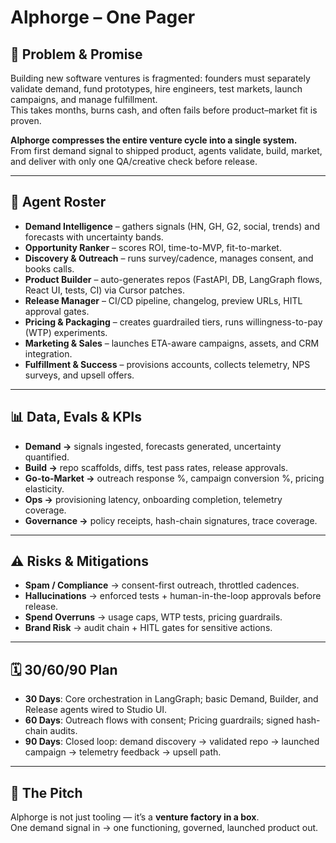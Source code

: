 # Alphorge – One Pager  

## 🚩 Problem & Promise  
Building new software ventures is fragmented: founders must separately validate demand, fund prototypes, hire engineers, test markets, launch campaigns, and manage fulfillment.  
This takes months, burns cash, and often fails before product–market fit is proven.  

**Alphorge compresses the entire venture cycle into a single system.**  
From first demand signal to shipped product, agents validate, build, market, and deliver with only one QA/creative check before release.  

---

## 🧩 Agent Roster  

- **Demand Intelligence** – gathers signals (HN, GH, G2, social, trends) and forecasts with uncertainty bands.  
- **Opportunity Ranker** – scores ROI, time-to-MVP, fit-to-market.  
- **Discovery & Outreach** – runs survey/cadence, manages consent, and books calls.  
- **Product Builder** – auto-generates repos (FastAPI, DB, LangGraph flows, React UI, tests, CI) via Cursor patches.  
- **Release Manager** – CI/CD pipeline, changelog, preview URLs, HITL approval gates.  
- **Pricing & Packaging** – creates guardrailed tiers, runs willingness-to-pay (WTP) experiments.  
- **Marketing & Sales** – launches ETA-aware campaigns, assets, and CRM integration.  
- **Fulfillment & Success** – provisions accounts, collects telemetry, NPS surveys, and upsell offers.  

---

## 📊 Data, Evals & KPIs  

- **Demand →** signals ingested, forecasts generated, uncertainty quantified.  
- **Build →** repo scaffolds, diffs, test pass rates, release approvals.  
- **Go-to-Market →** outreach response %, campaign conversion %, pricing elasticity.  
- **Ops →** provisioning latency, onboarding completion, telemetry coverage.  
- **Governance →** policy receipts, hash-chain signatures, trace coverage.  

---

## ⚠️ Risks & Mitigations  

- **Spam / Compliance** → consent-first outreach, throttled cadences.  
- **Hallucinations** → enforced tests + human-in-the-loop approvals before release.  
- **Spend Overruns** → usage caps, WTP tests, pricing guardrails.  
- **Brand Risk** → audit chain + HITL gates for sensitive actions.  

---

## 🗓 30/60/90 Plan  

- **30 Days**: Core orchestration in LangGraph; basic Demand, Builder, and Release agents wired to Studio UI.  
- **60 Days**: Outreach flows with consent; Pricing guardrails; signed hash-chain audits.  
- **90 Days**: Closed loop: demand discovery → validated repo → launched campaign → telemetry feedback → upsell path.  

---

## 🌟 The Pitch  
Alphorge is not just tooling — it’s a **venture factory in a box**.  
One demand signal in → one functioning, governed, launched product out.
